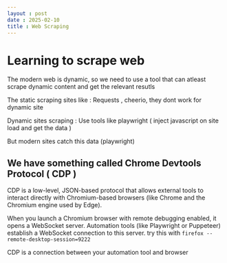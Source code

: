 ```yaml
---
layout : post 
date : 2025-02-10
title : Web Scraping
---
```


# Learning to scrape web 

The modern web is dynamic, so we need to use a tool that can atleast scrape dynamic content and get the relevant resutls 

The static scraping sites like : Requests , cheerio, they dont work for dynamic site 

Dynamic sites scraping : Use tools like playwright ( inject javascript on site load and get the data ) 

But modern sites catch this data (playwright) 

## We have something called Chrome Devtools Protocol ( CDP )

CDP is a low-level, JSON-based protocol that allows external tools to interact directly with Chromium-based browsers (like Chrome and the Chromium engine used by Edge).

When you launch a Chromium browser with remote debugging enabled, it opens a WebSocket server. Automation tools (like Playwright or Puppeteer) establish a WebSocket connection to this server.
try this with `firefox --remote-desktop-session=9222`

CDP is a connection between your automation tool and browser 

